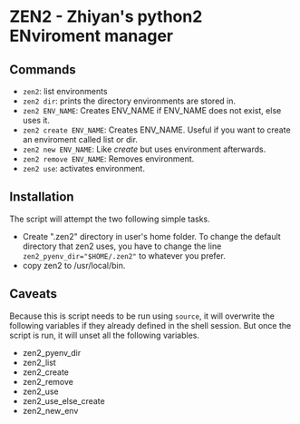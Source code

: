 # **ZEN2** - Zhiyan's python2 ENviroment manager

## Commands
* `zen2`: list environments
* `zen2 dir`: prints the directory environments are stored in.
* `zen2 ENV_NAME`: Creates ENV_NAME if ENV_NAME does not exist, else uses it.
* `zen2 create ENV_NAME`: Creates ENV_NAME. Useful if you want to create an
  enviroment called list or dir.
* `zen2 new ENV_NAME`: Like *create* but uses environment afterwards.
* `zen2 remove ENV_NAME`: Removes environment.
* `zen2 use`: activates environment.

## Installation
The script will attempt the two following simple tasks.
* Create ".zen2" directory in user's home folder. To change the default
  directory that zen2 uses, you have to change the line
  `zen2_pyenv_dir="$HOME/.zen2"` to whatever you prefer.
* copy zen2 to /usr/local/bin.

## Caveats

Because this is script needs to be run using `source`, it will overwrite the
following variables if they already defined in the shell session. But once the
script is run, it will unset all the following variables.

* zen2_pyenv_dir
* zen2_list
* zen2_create
* zen2_remove
* zen2_use
* zen2_use_else_create
* zen2_new_env
